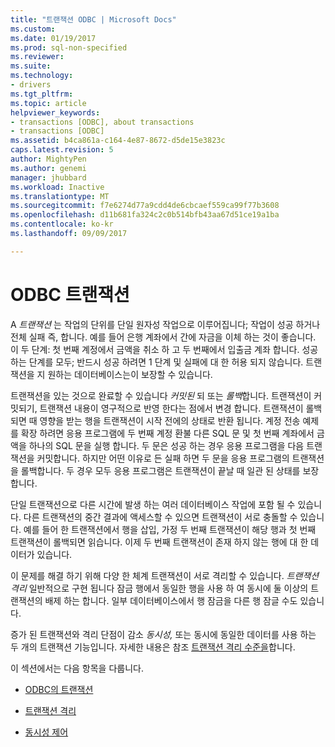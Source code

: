 ```yaml
---
title: "트랜잭션 ODBC | Microsoft Docs"
ms.custom: 
ms.date: 01/19/2017
ms.prod: sql-non-specified
ms.reviewer: 
ms.suite: 
ms.technology:
- drivers
ms.tgt_pltfrm: 
ms.topic: article
helpviewer_keywords:
- transactions [ODBC], about transactions
- transactions [ODBC]
ms.assetid: b4ca861a-c164-4e87-8672-d5de15e3823c
caps.latest.revision: 5
author: MightyPen
ms.author: genemi
manager: jhubbard
ms.workload: Inactive
ms.translationtype: MT
ms.sourcegitcommit: f7e6274d77a9cdd4de6cbcaef559ca99f77b3608
ms.openlocfilehash: d11b681fa324c2c0b514bfb43aa67d51ce19a1ba
ms.contentlocale: ko-kr
ms.lasthandoff: 09/09/2017

---
```

# <a name="transactions-odbc"></a>ODBC 트랜잭션
A *트랜잭션* 는 작업의 단위를 단일 원자성 작업으로 이루어집니다; 작업이 성공 하거나 전체 실패 즉, 합니다. 예를 들어 은행 계좌에서 간에 자금을 이체 하는 것이 좋습니다. 이 두 단계: 첫 번째 계정에서 금액을 취소 하 고 두 번째에서 입출금 계좌 합니다. 성공 하는 단계를 모두; 반드시 성공 하려면 1 단계 및 실패에 대 한 허용 되지 않습니다. 트랜잭션을 지 원하는 데이터베이스는이 보장할 수 있습니다.  
  
 트랜잭션을 있는 것으로 완료할 수 있습니다 *커밋된* 되 또는 *롤백*합니다. 트랜잭션이 커밋되기, 트랜잭션 내용이 영구적으로 반영 한다는 점에서 변경 합니다. 트랜잭션이 롤백되면 때 영향을 받는 행을 트랜잭션이 시작 전에의 상태로 반환 됩니다. 계정 전송 예제를 확장 하려면 응용 프로그램에 두 번째 계정 환불 다른 SQL 문 및 첫 번째 계좌에서 금액을 하나의 SQL 문을 실행 합니다. 두 문은 성공 하는 경우 응용 프로그램을 다음 트랜잭션을 커밋합니다. 하지만 어떤 이유로 든 실패 하면 두 문을 응용 프로그램의 트랜잭션을 롤백합니다. 두 경우 모두 응용 프로그램은 트랜잭션이 끝날 때 일관 된 상태를 보장합니다.  
  
 단일 트랜잭션으로 다른 시간에 발생 하는 여러 데이터베이스 작업에 포함 될 수 있습니다. 다른 트랜잭션의 중간 결과에 액세스할 수 있으면 트랜잭션이 서로 충돌할 수 있습니다. 예를 들어 한 트랜잭션에서 행을 삽입, 가정 두 번째 트랜잭션이 해당 행과 첫 번째 트랜잭션이 롤백되면 읽습니다. 이제 두 번째 트랜잭션이 존재 하지 않는 행에 대 한 데이터가 있습니다.  
  
 이 문제를 해결 하기 위해 다양 한 체계 트랜잭션이 서로 격리할 수 있습니다. *트랜잭션 격리* 일반적으로 구현 됩니다 잠금 행에서 동일한 행을 사용 하 여 동시에 둘 이상의 트랜잭션의 배제 하는 합니다. 일부 데이터베이스에서 행 잠금을 다른 행 잠글 수도 있습니다.  
  
 증가 된 트랜잭션와 격리 단점이 감소 *동시성,* 또는 동시에 동일한 데이터를 사용 하는 두 개의 트랜잭션 기능입니다. 자세한 내용은 참조 [트랜잭션 격리 수준을](../../../odbc/reference/develop-app/setting-the-transaction-isolation-level.md)합니다.  
  
 이 섹션에서는 다음 항목을 다룹니다.  
  
-   [ODBC의 트랜잭션](../../../odbc/reference/develop-app/transactions-in-odbc-odbc.md)  
  
-   [트랜잭션 격리](../../../odbc/reference/develop-app/transaction-isolation.md)  
  
-   [동시성 제어](../../../odbc/reference/develop-app/concurrency-control.md)

